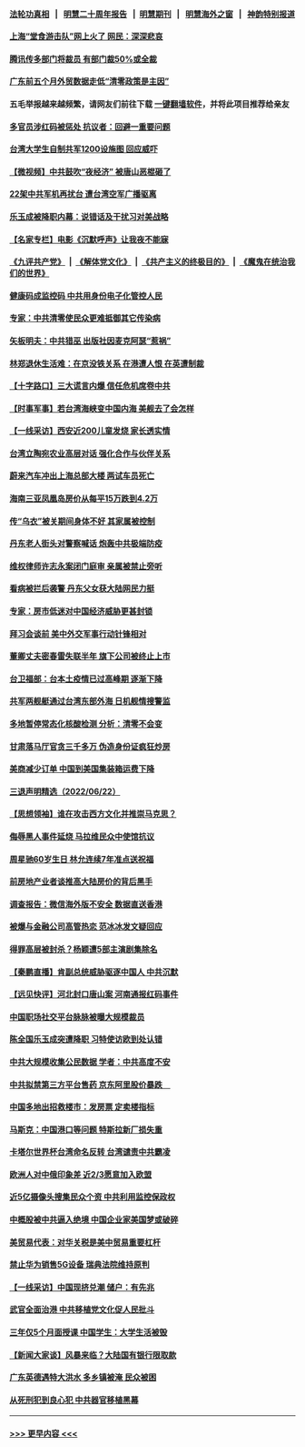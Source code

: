 #### [法轮功真相](https://github.com/gfw-breaker/truth/blob/master/README.md?t=0) &nbsp;&nbsp;|&nbsp;&nbsp; [明慧二十周年报告](https://github.com/gfw-breaker/mh-reports/blob/master/README.md?t=0) &nbsp;&nbsp;|&nbsp;&nbsp;[明慧期刊](https://github.com/gfw-breaker/mh-qikan) &nbsp;&nbsp;|&nbsp;&nbsp; [明慧海外之窗](https://github.com/gfw-breaker/mh-news/blob/master/README.md?t=0) &nbsp;&nbsp;|&nbsp;&nbsp; [神韵特别报道](https://github.com/gfw-breaker/mh-news/blob/master/shenyun.md?t=0)
#### [上海“堂食游击队”网上火了 网民：深深悲哀](../pages/nsc413/n13766026.md?t=06240351) 
#### [腾讯传多部门将裁员 有部门裁50%或全裁](../pages/nsc413/n13766047.md?t=06240351) 
#### [广东前五个月外贸数据走低“清零政策是主因”](../pages/nsc413/n13765833.md?t=06240351) 
#### 五毛举报越来越频繁，请网友们前往下载 [一键翻墙软件](https://github.com/gfw-breaker/ssr-accounts)，并将此项目推荐给亲友
#### [多官员涉红码被惩处 抗议者：回避一重要问题](../pages/nsc413/n13766067.md?t=06240351) 
#### [台湾大学生自制共军1200设施图 回应威吓](../pages/nsc413/n13766055.md?t=06240351) 
#### [【微视频】中共鼓吹“夜经济” 被唐山恶棍砸了](../pages/nsc413/n13765927.md?t=06240351) 
#### [22架中共军机再扰台 遭台湾空军广播驱离](../pages/nsc413/n13766011.md?t=06240351) 
#### [乐玉成被降职内幕：说错话及干扰习对美战略](../pages/nsc413/n13765372.md?t=06240351) 
#### [【名家专栏】电影《沉默呼声》让我夜不能寐](../pages/nsc413/n13765897.md?t=06240351) 
#### [《九评共产党》](https://github.com/begood0513/9ping.md/blob/master/README.md) &nbsp;|&nbsp; [《解体党文化》](../../../../jtdwh.md/blob/master/README.md)  &nbsp;|&nbsp; [《共产主义的终极目的》](../../../../gczydzjmd.md/blob/master/README.md) &nbsp;|&nbsp; [《魔鬼在统治我们的世界》](../../../../mgztzwmdsj.md/blob/master/README.md) 
#### [健康码成监控码 中共用身份电子化管控人民](../pages/nsc413/n13766021.md?t=06240351) 
#### [专家：中共清零使民众更难抵御其它传染病](../pages/nsc413/n13765944.md?t=06240351) 
#### [矢板明夫：中共猎巫 出版社因麦克阿瑟“惹祸”](../pages/nsc413/n13765782.md?t=06240351) 
#### [林郑退休生活难：在京没铁关系 在港遭人恨 在英遭制裁](../pages/nsc413/n13765995.md?t=06240351) 
#### [【十字路口】三大谎言内爆 信任危机席卷中共](../pages/nsc413/n13765841.md?t=06240351) 
#### [【时事军事】若台湾海峡变中国内海 美舰去了会怎样](../pages/nsc413/n13765307.md?t=06240351) 
#### [【一线采访】西安近200儿童发烧 家长透实情](../pages/nsc413/n13765561.md?t=06240351) 
#### [台湾立陶宛农业高层对话 强化合作与伙伴关系](../pages/nsc413/n13765844.md?t=06240351) 
#### [蔚来汽车冲出上海总部大楼 两试车员死亡](../pages/nsc413/n13765765.md?t=06240351) 
#### [海南三亚凤凰岛房价从每平15万跌到4.2万](../pages/nsc413/n13765703.md?t=06240351) 
#### [传“乌衣”被关期间身体不好 其家属被控制](../pages/nsc413/n13765751.md?t=06240351) 
#### [丹东老人街头对警察喊话 炮轰中共极端防疫](../pages/nsc413/n13765766.md?t=06240351) 
#### [维权律师许志永案闭门庭审 亲属被禁止旁听](../pages/nsc413/n13765753.md?t=06240351) 
#### [看病被拦后袭警 丹东父女获大陆网民力挺](../pages/nsc413/n13765748.md?t=06240351) 
#### [专家：房市低迷对中国经济威胁更甚封锁](../pages/nsc413/n13765712.md?t=06240351) 
#### [拜习会谈前 美中外交军事行动针锋相对](../pages/nsc413/n13765122.md?t=06240351) 
#### [董卿丈夫密春雷失联半年 旗下公司被终止上市](../pages/nsc413/n13765607.md?t=06240351) 
#### [台卫福部：台本土疫情已过高峰期 逐渐下降](../pages/nsc413/n13765605.md?t=06240351) 
#### [共军两舰艇通过台湾东部外海 日机舰情搜警监](../pages/nsc413/n13765645.md?t=06240351) 
#### [多地暂停常态化核酸检测 分析：清零不会变](../pages/nsc413/n13765571.md?t=06240351) 
#### [甘肃落马厅官贪三千多万 伪造身份证疯狂炒房](../pages/nsc413/n13765690.md?t=06240351) 
#### [美商减少订单 中国到美国集装箱运费下降](../pages/nsc413/n13765508.md?t=06240351) 
#### [三退声明精选（2022/06/22）](../pages/nsc413/n13765601.md?t=06240351) 
#### [【思想领袖】谁在攻击西方文化并推崇马克思？](../pages/nsc413/n13740086.md?t=06240351) 
#### [侮辱黑人事件延烧 马拉维民众中使馆抗议](../pages/nsc413/n13765553.md?t=06240351) 
#### [周星驰60岁生日 林允连续7年准点送祝福](../pages/nsc413/n13765439.md?t=06240351) 
#### [前房地产业者谈推高大陆房价的背后黑手](../pages/nsc413/n13765393.md?t=06240351) 
#### [调查报告：微信海外版不安全 数据直送香港](../pages/nsc413/n13765533.md?t=06240351) 
#### [被爆与金融公司高管热恋 范冰冰发文疑回应](../pages/nsc413/n13765343.md?t=06240351) 
#### [得罪高层被封杀？杨颖遭5部主演剧集除名](../pages/nsc413/n13765387.md?t=06240351) 
#### [【秦鹏直播】肯副总统威胁驱逐中国人 中共沉默](../pages/nsc413/n13765412.md?t=06240351) 
#### [【远见快评】河北封口唐山案 河南通报红码事件](../pages/nsc413/n13765401.md?t=06240351) 
#### [中国职场社交平台脉脉被曝大规模裁员](../pages/nsc413/n13765400.md?t=06240351) 
#### [陈全国乐玉成突遭降职 习特使访欧到处认错](../pages/nsc413/n13763579.md?t=06240351) 
#### [中共大规模收集公民数据 学者：中共高度不安](../pages/nsc413/n13765391.md?t=06240351) 
#### [中共拟禁第三方平台售药 京东阿里股价暴跌　](../pages/nsc413/n13765301.md?t=06240351) 
#### [中国多地出招救楼市：发房票 定卖楼指标](../pages/nsc413/n13765324.md?t=06240351) 
#### [马斯克：中国港口等问题 特斯拉新厂损失重](../pages/nsc413/n13765364.md?t=06240351) 
#### [卡塔尔世界杯台湾命名反转 台湾谴责中共霸凌](../pages/nsc413/n13765273.md?t=06240351) 
#### [欧洲人对中俄印象差 近2/3愿意加入欧盟](../pages/nsc413/n13765290.md?t=06240351) 
#### [近5亿摄像头搜集民众个资 中共利用监控保政权](../pages/nsc413/n13765246.md?t=06240351) 
#### [中概股被中共逼入绝境 中国企业家美国梦或破碎](../pages/nsc413/n13765287.md?t=06240351) 
#### [美贸易代表：对华关税是美中贸易重要杠杆](../pages/nsc413/n13765279.md?t=06240351) 
#### [禁止华为销售5G设备 瑞典法院维持原判](../pages/nsc413/n13765172.md?t=06240351) 
#### [【一线采访】中国现挤兑潮 储户：有先兆](../pages/nsc413/n13764350.md?t=06240351) 
#### [武官全面治港 中共移植党文化促人民批斗](../pages/nsc413/n13765259.md?t=06240351) 
#### [三年仅5个月面授课 中国学生：大学生活被毁](../pages/nsc413/n13765206.md?t=06240351) 
#### [【新闻大家谈】风暴来临？大陆国有银行限取款](../pages/nsc413/n13765184.md?t=06240351) 
#### [广东英德遇特大洪水 多乡镇被淹 民众被困](../pages/nsc413/n13765015.md?t=06240351) 
#### [从死刑犯到良心犯 中共器官移植黑幕](../pages/nsc413/n13764669.md?t=06240351) 

----
#### [ >>> 更早内容 <<< ](../indexes/nsc413-earlier.md)
